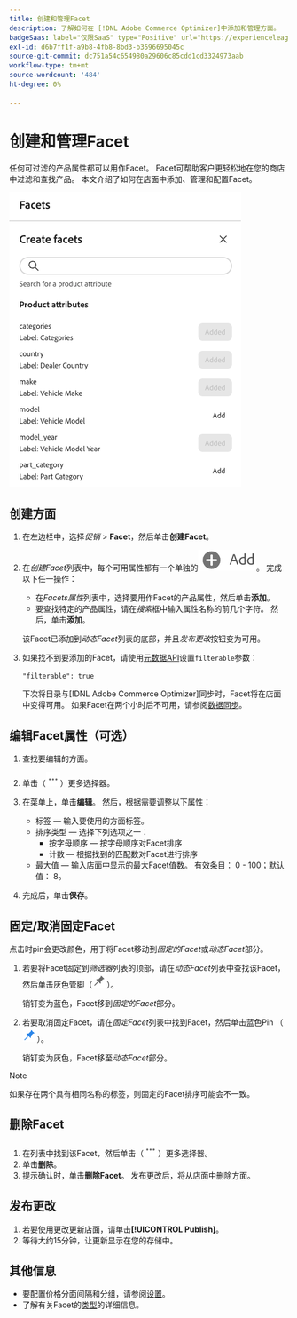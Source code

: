 ```yaml
---
title: 创建和管理Facet
description: 了解如何在 [!DNL Adobe Commerce Optimizer]中添加和管理方面。
badgeSaas: label="仅限SaaS" type="Positive" url="https://experienceleague.adobe.com/zh-hans/docs/commerce/user-guides/product-solutions" tooltip="仅适用于Adobe Commerce as a Cloud Service和Adobe Commerce Optimizer项目(Adobe管理的SaaS基础架构)。"
exl-id: d6b7ff1f-a9b8-4fb8-8bd3-b3596695045c
source-git-commit: dc751a54c654980a29606c85cdd1cd3324973aab
workflow-type: tm+mt
source-wordcount: '484'
ht-degree: 0%

---
```


# 创建和管理Facet

任何可过滤的产品属性都可以用作Facet。 Facet可帮助客户更轻松地在您的商店中过滤和查找产品。 本文介绍了如何在店面中添加、管理和配置Facet。

![创建Facet](../../assets/create-facet.png)

## 创建方面

1. 在左边栏中，选择&#x200B;_促销_ > **Facet**，然后单击&#x200B;**创建Facet**。
1. 在&#x200B;*创建Facet*&#x200B;列表中，每个可用属性都有一个单独的![添加按钮](../../assets/btn-add.png)。 完成以下任一操作：

   - 在&#x200B;*Facets属性*&#x200B;列表中，选择要用作Facet的产品属性，然后单击&#x200B;**添加**。
   - 要查找特定的产品属性，请在&#x200B;*搜索*&#x200B;框中输入属性名称的前几个字符。 然后，单击&#x200B;**添加**。

   该Facet已添加到&#x200B;*动态Facet*&#x200B;列表的底部，并且&#x200B;*发布更改*&#x200B;按钮变为可用。

1. 如果找不到要添加的Facet，请使用[元数据API](https://developer.adobe.com/commerce/services/reference/rest/#tag/Metadata)设置`filterable`参数：

   `"filterable": true`

   下次将目录与[!DNL Adobe Commerce Optimizer]同步时，Facet将在店面中变得可用。 如果Facet在两个小时后不可用，请参阅[数据同步](../../setup/data-sync.md)。

## 编辑Facet属性（可选）

1. 查找要编辑的方面。
1. 单击（![更多选择器](../../assets/btn-more.png)）更多选择器。
1. 在菜单上，单击&#x200B;**编辑**。 然后，根据需要调整以下属性：

   - 标签 — 输入要使用的方面标签。
   - 排序类型 — 选择下列选项之一：
      - 按字母顺序 — 按字母顺序对Facet排序
      - 计数 — 根据找到的匹配数对Facet进行排序
   - 最大值 — 输入店面中显示的最大Facet值数。 有效条目： 0 - 100；默认值： 8。

1. 完成后，单击&#x200B;**保存**。

## 固定/取消固定Facet

点击时pin会更改颜色，用于将Facet移动到&#x200B;*固定的Facet*&#x200B;或&#x200B;*动态Facet*&#x200B;部分。

1. 若要将Facet固定到&#x200B;*筛选器*&#x200B;列表的顶部，请在&#x200B;*动态Facet*&#x200B;列表中查找该Facet，然后单击灰色管脚（![Pin选择器](../../assets/btn-pin-gray.png)）。

   销钉变为蓝色，Facet移到&#x200B;*固定的Facet*&#x200B;部分。

1. 若要取消固定Facet，请在&#x200B;*固定Facet*&#x200B;列表中找到Facet，然后单击蓝色Pin （![固定Facet选择器](../../assets/btn-pin-blue.png)）。

   销钉变为灰色，Facet移至&#x200B;*动态Facet*&#x200B;部分。

>[!NOTE]
>
>如果存在两个具有相同名称的标签，则固定的Facet排序可能会不一致。

## 删除Facet

1. 在列表中找到该Facet，然后单击（![更多选择器](../../assets/btn-more.png)）更多选择器。
1. 单击&#x200B;**删除**。
1. 提示确认时，单击&#x200B;**删除Facet**。
发布更改后，将从店面中删除方面。

## 发布更改

1. 若要使用更改更新店面，请单击&#x200B;**[!UICONTROL Publish]**。
1. 等待大约15分钟，让更新显示在您的存储中。

## 其他信息

- 要配置价格分面间隔和分组，请参阅[设置](../../settings.md)。
- 了解有关Facet的[类型](type.md)的详细信息。
